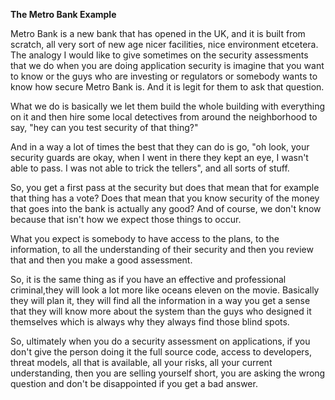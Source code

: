 **The Metro Bank Example**

Metro Bank is a new bank that has opened in the UK, and it is built from scratch, all very sort of new age nicer facilities, nice environment etcetera. The analogy I would like to give sometimes on the security assessments that we do when you are doing application security is imagine that you want to know or the guys who are investing or regulators or somebody wants to know how secure Metro Bank is. And it is legit for them to ask that question.

What we do is basically we let them build the whole building with everything on it and then hire some local detectives from around the neighborhood to say, "hey can you test security of that thing?"

And in a way a lot of times the best that they can do is go, "oh look, your security guards are okay, when I went in there they kept an eye, I wasn't able to pass. I was not able to trick the tellers", and all sorts of stuff.

So, you get a first pass at the security but does that mean that for example that thing has a vote? Does that mean that you know security of the money that goes into the bank is actually any good? And of course, we don't know because that isn't how we expect those things to occur.

What you expect is somebody to have access to the plans, to the information, to all the understanding of their security and then you review that and then you make a good assessment.

So, it is the same thing as if you have an effective and professional criminal,they will look a lot more like oceans eleven on the movie. Basically they will plan it, they will find all the information in a way you get a sense that they will know more about the system than the guys who designed it themselves which is always why they always find those blind spots.

So, ultimately when you do a security assessment on applications, if you don't give the person doing it the full source code, access to developers, threat models, all that is available, all your risks, all your current understanding, then you are selling yourself short, you are asking the wrong question and don't be disappointed if you get a bad answer.